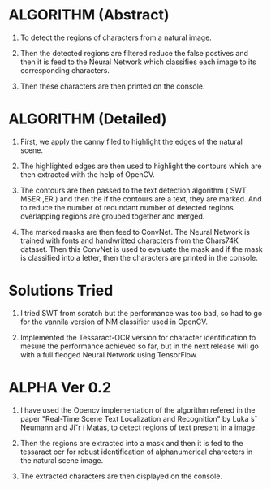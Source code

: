# ALGORITHM (Abstract)
1) To detect the regions of characters from a natural image.

2) Then the detected regions are filtered reduce the false postives and then it is feed to the Neural Network which classifies each image to its corresponding characters.

3) Then these characters are then printed on the console.


# ALGORITHM (Detailed)
1) First, we apply the canny filed to highlight the edges of the natural scene.

2) The highlighted edges are then used to highlight the contours which are then extracted with the help of OpenCV.

3) The contours are then passed to the text detection algorithm ( SWT, MSER ,ER ) and then the if the contours are a text, they are marked. And to reduce the number of redundant number of detected regions overlapping regions are grouped together and merged.  

4) The marked masks are then feed to ConvNet. The Neural Network is trained with fonts and handwritted characters from the Chars74K dataset. Then this ConvNet is used to evaluate the mask and if the mask is classified into a letter, then the characters are printed in the console.

# Solutions Tried 
1) I tried SWT from scratch but the performance was too bad, so had to go for the vannila version of NM classifier used in OpenCV.

2) Implemented the Tessaract-OCR version for character identification to mesure the performance achieved so far, but in the next release will go with a full fledged Neural Network using TensorFlow.
 
# ALPHA Ver 0.2

1) I have used the Opencv implementation of the algorithm refered in the paper "Real-Time Scene Text Localization and Recognition" by Luka ́sˇ Neumann and  Jiˇr ́ı Matas, to detect regions of text present in a image.

2) Then the regions are extracted into a mask and then it is fed to the tessaract ocr for robust identification of alphanumerical charecters in the natural scene image.

3) The extracted characters are then displayed on the console. 
